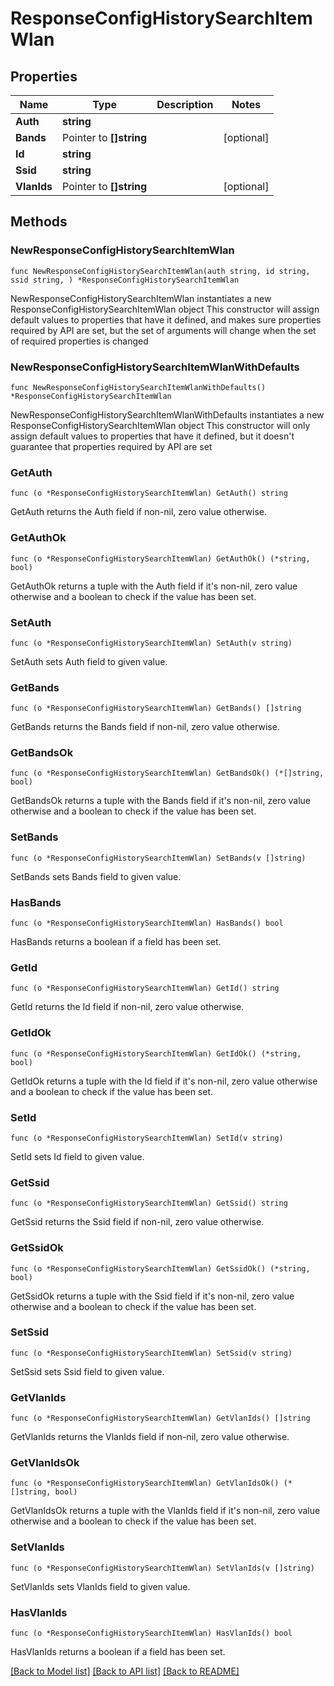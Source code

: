 # ResponseConfigHistorySearchItemWlan

## Properties

Name | Type | Description | Notes
------------ | ------------- | ------------- | -------------
**Auth** | **string** |  | 
**Bands** | Pointer to **[]string** |  | [optional] 
**Id** | **string** |  | 
**Ssid** | **string** |  | 
**VlanIds** | Pointer to **[]string** |  | [optional] 

## Methods

### NewResponseConfigHistorySearchItemWlan

`func NewResponseConfigHistorySearchItemWlan(auth string, id string, ssid string, ) *ResponseConfigHistorySearchItemWlan`

NewResponseConfigHistorySearchItemWlan instantiates a new ResponseConfigHistorySearchItemWlan object
This constructor will assign default values to properties that have it defined,
and makes sure properties required by API are set, but the set of arguments
will change when the set of required properties is changed

### NewResponseConfigHistorySearchItemWlanWithDefaults

`func NewResponseConfigHistorySearchItemWlanWithDefaults() *ResponseConfigHistorySearchItemWlan`

NewResponseConfigHistorySearchItemWlanWithDefaults instantiates a new ResponseConfigHistorySearchItemWlan object
This constructor will only assign default values to properties that have it defined,
but it doesn't guarantee that properties required by API are set

### GetAuth

`func (o *ResponseConfigHistorySearchItemWlan) GetAuth() string`

GetAuth returns the Auth field if non-nil, zero value otherwise.

### GetAuthOk

`func (o *ResponseConfigHistorySearchItemWlan) GetAuthOk() (*string, bool)`

GetAuthOk returns a tuple with the Auth field if it's non-nil, zero value otherwise
and a boolean to check if the value has been set.

### SetAuth

`func (o *ResponseConfigHistorySearchItemWlan) SetAuth(v string)`

SetAuth sets Auth field to given value.


### GetBands

`func (o *ResponseConfigHistorySearchItemWlan) GetBands() []string`

GetBands returns the Bands field if non-nil, zero value otherwise.

### GetBandsOk

`func (o *ResponseConfigHistorySearchItemWlan) GetBandsOk() (*[]string, bool)`

GetBandsOk returns a tuple with the Bands field if it's non-nil, zero value otherwise
and a boolean to check if the value has been set.

### SetBands

`func (o *ResponseConfigHistorySearchItemWlan) SetBands(v []string)`

SetBands sets Bands field to given value.

### HasBands

`func (o *ResponseConfigHistorySearchItemWlan) HasBands() bool`

HasBands returns a boolean if a field has been set.

### GetId

`func (o *ResponseConfigHistorySearchItemWlan) GetId() string`

GetId returns the Id field if non-nil, zero value otherwise.

### GetIdOk

`func (o *ResponseConfigHistorySearchItemWlan) GetIdOk() (*string, bool)`

GetIdOk returns a tuple with the Id field if it's non-nil, zero value otherwise
and a boolean to check if the value has been set.

### SetId

`func (o *ResponseConfigHistorySearchItemWlan) SetId(v string)`

SetId sets Id field to given value.


### GetSsid

`func (o *ResponseConfigHistorySearchItemWlan) GetSsid() string`

GetSsid returns the Ssid field if non-nil, zero value otherwise.

### GetSsidOk

`func (o *ResponseConfigHistorySearchItemWlan) GetSsidOk() (*string, bool)`

GetSsidOk returns a tuple with the Ssid field if it's non-nil, zero value otherwise
and a boolean to check if the value has been set.

### SetSsid

`func (o *ResponseConfigHistorySearchItemWlan) SetSsid(v string)`

SetSsid sets Ssid field to given value.


### GetVlanIds

`func (o *ResponseConfigHistorySearchItemWlan) GetVlanIds() []string`

GetVlanIds returns the VlanIds field if non-nil, zero value otherwise.

### GetVlanIdsOk

`func (o *ResponseConfigHistorySearchItemWlan) GetVlanIdsOk() (*[]string, bool)`

GetVlanIdsOk returns a tuple with the VlanIds field if it's non-nil, zero value otherwise
and a boolean to check if the value has been set.

### SetVlanIds

`func (o *ResponseConfigHistorySearchItemWlan) SetVlanIds(v []string)`

SetVlanIds sets VlanIds field to given value.

### HasVlanIds

`func (o *ResponseConfigHistorySearchItemWlan) HasVlanIds() bool`

HasVlanIds returns a boolean if a field has been set.


[[Back to Model list]](../README.md#documentation-for-models) [[Back to API list]](../README.md#documentation-for-api-endpoints) [[Back to README]](../README.md)


